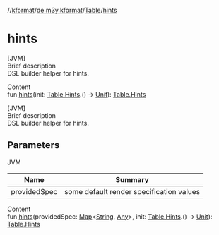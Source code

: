 //[kformat](../../index.md)/[de.m3y.kformat](../index.md)/[Table](index.md)/[hints](hints.md)



# hints  
[JVM]  
Brief description  
DSL builder helper for hints.  
  
  
Content  
fun [hints](hints.md)(init: [Table.Hints](-hints/index.md).() -> [Unit](https://kotlinlang.org/api/latest/jvm/stdlib/kotlin/-unit/index.html)): [Table.Hints](-hints/index.md)  


[JVM]  
Brief description  
DSL builder helper for hints.  
  


## Parameters  
  
JVM  
  
|  Name|  Summary| 
|---|---|
| providedSpec| some default render specification values
  
  
Content  
fun [hints](hints.md)(providedSpec: [Map](https://kotlinlang.org/api/latest/jvm/stdlib/kotlin.collections/-map/index.html)<[String](https://kotlinlang.org/api/latest/jvm/stdlib/kotlin/-string/index.html), [Any](https://kotlinlang.org/api/latest/jvm/stdlib/kotlin/-any/index.html)>, init: [Table.Hints](-hints/index.md).() -> [Unit](https://kotlinlang.org/api/latest/jvm/stdlib/kotlin/-unit/index.html)): [Table.Hints](-hints/index.md)  



